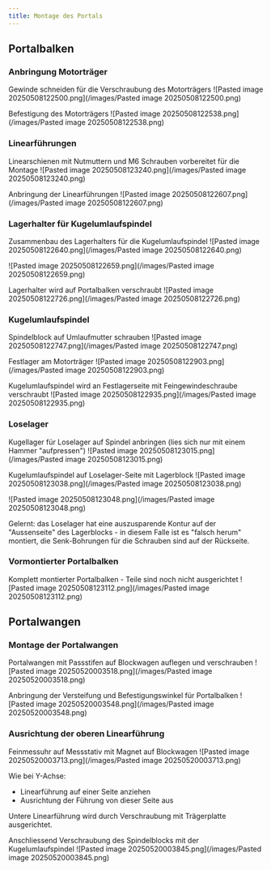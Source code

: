 ```yaml
---
title: Montage des Portals
---
```




## Portalbalken

### Anbringung Motorträger

Gewinde schneiden für die Verschraubung des Motorträgers
![Pasted image 20250508122500.png](/images/Pasted image 20250508122500.png)

Befestigung des Motorträgers
![Pasted image 20250508122538.png](/images/Pasted image 20250508122538.png)

### Linearführungen

Linearschienen mit Nutmuttern und M6 Schrauben vorbereitet für die Montage
![Pasted image 20250508123240.png](/images/Pasted image 20250508123240.png)

Anbringung der Linearführungen
![Pasted image 20250508122607.png](/images/Pasted image 20250508122607.png)

### Lagerhalter für Kugelumlaufspindel

Zusammenbau des Lagerhalters für die Kugelumlaufspindel
![Pasted image 20250508122640.png](/images/Pasted image 20250508122640.png)

![Pasted image 20250508122659.png](/images/Pasted image 20250508122659.png)

Lagerhalter wird auf Portalbalken verschraubt
![Pasted image 20250508122726.png](/images/Pasted image 20250508122726.png)

### Kugelumlaufspindel

Spindelblock auf Umlaufmutter schrauben
![Pasted image 20250508122747.png](/images/Pasted image 20250508122747.png)

Festlager am Motorträger
![Pasted image 20250508122903.png](/images/Pasted image 20250508122903.png)

Kugelumlaufspindel wird an Festlagerseite mit Feingewindeschraube verschraubt
![Pasted image 20250508122935.png](/images/Pasted image 20250508122935.png)

### Loselager

Kugellager für Loselager auf Spindel anbringen (lies sich nur mit einem Hammer "aufpressen")
![Pasted image 20250508123015.png](/images/Pasted image 20250508123015.png)

Kugelumlaufspindel auf Loselager-Seite mit Lagerblock
![Pasted image 20250508123038.png](/images/Pasted image 20250508123038.png)

![Pasted image 20250508123048.png](/images/Pasted image 20250508123048.png)

Gelernt: das Loselager hat eine auszusparende Kontur auf der "Aussenseite" des Lagerblocks - in diesem Falle ist es "falsch herum" montiert, die Senk-Bohrungen für die Schrauben sind auf der Rückseite.

### Vormontierter Portalbalken

Komplett montierter Portalbalken - Teile sind noch nicht ausgerichtet
![Pasted image 20250508123112.png](/images/Pasted image 20250508123112.png)

## Portalwangen

### Montage der Portalwangen

Portalwangen mit Passstifen auf Blockwagen auflegen und verschrauben
![Pasted image 20250520003518.png](/images/Pasted image 20250520003518.png)

Anbringung der Versteifung und Befestigungswinkel für Portalbalken
![Pasted image 20250520003548.png](/images/Pasted image 20250520003548.png)

### Ausrichtung der oberen Linearführung

Feinmessuhr auf Messstativ mit Magnet auf Blockwagen
![Pasted image 20250520003713.png](/images/Pasted image 20250520003713.png)

Wie bei Y-Achse:

* Linearführung auf einer Seite anziehen
* Ausrichtung der Führung von dieser Seite aus

Untere Linearführung wird durch Verschraubung mit Trägerplatte ausgerichtet.

Anschliessend Verschraubung des Spindelblocks mit der Kugelumlaufspindel
![Pasted image 20250520003845.png](/images/Pasted image 20250520003845.png)

